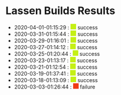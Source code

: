# Lassen Builds Results

 - 2020-04-01-01:15:29 : ![green](./images/green.png) success
 - 2020-03-31-01:15:44 : ![green](./images/green.png) success
 - 2020-03-29-01:16:01 : ![green](./images/green.png) success
 - 2020-03-27-01:14:12 : ![green](./images/green.png) success
 - 2020-03-25-01:20:44 : ![green](./images/green.png) success
 - 2020-03-23-01:13:17 : ![green](./images/green.png) success
 - 2020-03-21-01:12:54 : ![green](./images/green.png) success
 - 2020-03-19-01:37:41 : ![green](./images/green.png) success
 - 2020-03-18-01:13:09 : ![green](./images/green.png) success
 - 2020-03-03-01:26:44 : ![red](./images/red.png) failure
